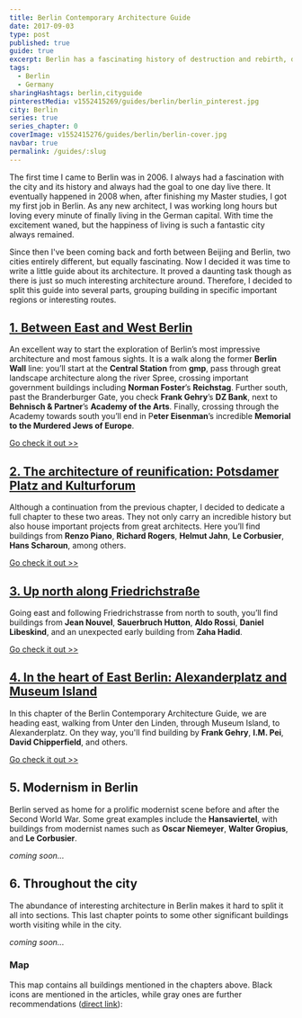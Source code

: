 ```yaml
---
title: Berlin Contemporary Architecture Guide
date: 2017-09-03
type: post
published: true
guide: true
excerpt: Berlin has a fascinating history of destruction and rebirth, displayed in the boldness and sheer abundance of great contemporary architecture and urbanism.
tags:
  - Berlin
  - Germany
sharingHashtags: berlin,cityguide
pinterestMedia: v1552415269/guides/berlin/berlin_pinterest.jpg
city: Berlin
series: true
series_chapter: 0
coverImage: v1552415276/guides/berlin/berlin-cover.jpg
navbar: true
permalink: /guides/:slug
---
```


The first time I came to Berlin was in 2006. I always had a fascination with the city and its history and always had the goal to one day live there. It eventually happened in 2008 when, after finishing my Master studies, I got my first job in Berlin. As any new architect, I was working long hours but loving every minute of finally living in the German capital. With time the excitement waned, but the happiness of living is such a fantastic city always remained.

Since then I've been coming back and forth between Beijing and Berlin, two cities entirely different, but equally fascinating. Now I decided it was time to write a little guide about its architecture. It proved a daunting task though as there is just so much interesting architecture around. Therefore, I decided to split this guide into several parts, grouping building in specific important regions or interesting routes.

## [1. Between East and West Berlin](./berlin-01-between-east-west.md)

<captioned-image alt="The Reichstag by Foster+Partners" caption="The Reichstag by Foster+Partners" imgFile="v1552415281/guides/berlin/reichstag.jpg" />

An excellent way to start the exploration of Berlin’s most impressive architecture and most famous sights. It is a walk along the former **Berlin Wall** line: you’ll start at the **Central Station** from **gmp**, pass through great landscape architecture along the river Spree, crossing important government buildings including **Norman Foster**’s **Reichstag**. Further south, past the Branderburger Gate, you check **Frank Gehry**’s **DZ Bank**, next to **Behnisch & Partner**’s **Academy of the Arts**. Finally, crossing through the Academy towards south you’ll end in P**eter Eisenman**’s incredible **Memorial to the Murdered Jews of Europe**.

[Go check it out >>](./berlin-01-between-east-west.md)

## [2. The architecture of reunification: Potsdamer Platz and Kulturforum](./berlin-02-reunification.md)

<captioned-image alt="Potsdamer Platz" caption="Potsdamer Platz (photo by Ansgar Koreng)" imgFile="v1552914075/guides/berlin/1280px-Potsdamer_Platz_2C_Berlin_2C_151024_2C_ako.jpg" />

Although a continuation from the previous chapter, I decided to dedicate a full chapter to these two areas. They not only carry an incredible history but also house important projects from great architects. Here you’ll find buildings from **Renzo Piano**, **Richard Rogers**, **Helmut Jahn**, **Le Corbusier**, **Hans Scharoun**, among others.

[Go check it out >>](./berlin-02-reunification.md)

## [3. Up north along Friedrichstraße](./berlin-03-friedrichstadt.md)

<captioned-image alt="Jewish Museum by Daniel Liebeskind" caption="Jewish Museum by Daniel Liebeskind" imgFile="v1552914415/guides/berlin/Jewish_Museum_Berlin_-_panoramio_3-1100x733.jpg" />

Going east and following Friedrichstrasse from north to south, you’ll find buildings from **Jean Nouvel**, **Sauerbruch Hutton**, **Aldo Rossi**, **Daniel Libeskind**, and an unexpected early building from **Zaha Hadid**.

[Go check it out >>](./berlin-03-friedrichstadt.md)

## [4. In the heart of East Berlin: Alexanderplatz and Museum Island](./berlin-04-alexanderplatz-museuminsel.md)

<captioned-image alt="Berlin TV Tower at Alexanderplatz" caption="Berlin TV Tower at Alexanderplatz" imgFile="v1552914599/guides/berlin/berlin-tv-tower-1100x732.jpg" />

In this chapter of the Berlin Contemporary Architecture Guide, we are heading east, walking from Unter den Linden, through Museum Island, to Alexanderplatz. On they way, you'll find building by **Frank Gehry**, **I.M. Pei**, **David Chipperfield**, and others.

[Go check it out >>](./berlin-04-alexanderplatz-museuminsel.md)

## 5. Modernism in Berlin

<captioned-image alt="Walter-Gropius-Haus in Hansaviertel" caption="Walter-Gropius-Haus in Hansaviertel" imgFile="v1552914710/guides/berlin/Hansa4tel_5a.jpg" />

Berlin served as home for a prolific modernist scene before and after the Second World War. Some great examples include the **Hansaviertel**, with buildings from modernist names such as **Oscar Niemeyer**, **Walter Gropius**, and **Le Corbusier**.

_coming soon..._

## 6. Throughout the city

<captioned-image alt="Philological Library by Foster+Partners" caption="Philological Library by Foster+Partners" imgFile="v1552415274/guides/berlin/tumblr_nbbqgsyq9p1rpgpe2o1_1280.jpg" />

The abundance of interesting architecture in Berlin makes it hard to split it all into sections. This last chapter points to some other significant buildings worth visiting while in the city.

_coming soon..._

### Map

This map contains all buildings mentioned in the chapters above. Black icons are mentioned in the articles, while gray ones are further recommendations ([direct link](https://drive.google.com/open?id=1zJqE432uWcNdaU3MbNVZbAyNrEc&usp=sharing)):

<guide-map map="https://www.google.com/maps/d/u/1/embed?mid=1zJqE432uWcNdaU3MbNVZbAyNrEc" />

<back-to-top />
